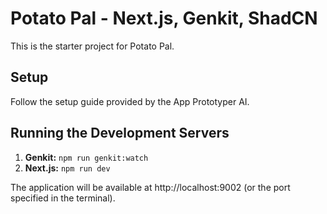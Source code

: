 # Potato Pal - Next.js, Genkit, ShadCN

This is the starter project for Potato Pal.

## Setup

Follow the setup guide provided by the App Prototyper AI.

## Running the Development Servers

1.  **Genkit:** `npm run genkit:watch`
2.  **Next.js:** `npm run dev`

The application will be available at http://localhost:9002 (or the port specified in the terminal).
